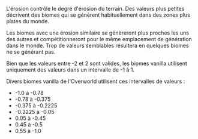L'érosion contrôle le degré d'érosion du terrain. Des valeurs plus petites décrivent des biomes qui se génèrent habituellement dans des zones plus plates du monde.

Les biomes avec une érosion similaire se génèreront plus proches les uns des autres et compétitionneront pour le même emplacement de génération dans le monde. Trop de valeurs semblables résultera en quelques biomes ne se générant pas.

Bien que les valeurs entre -2 et 2 sont valides, les biomes vanilla utilisent uniquement des valeurs dans un intervalle de -1 à 1.

Divers biomes vanilla de l'Overworld utilisent ces intervalles de valeurs :

* -1.0 à -0.78
* -0.78 à -0.375
* -0.375 à -0.2225
* -0.2225 à -0.05
* 0.05 à -0.45
* 0.45 à -0.5
* 0.55 à -1.0